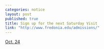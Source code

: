 ```yaml
---
categories: notice
layout: post
published: true
title: Sign up for the next Saturday Visit
link: "http://www.fredonia.edu/admissions/"
---
```









 [Oct. 24](http://www.fredonia.edu/admissions/)
